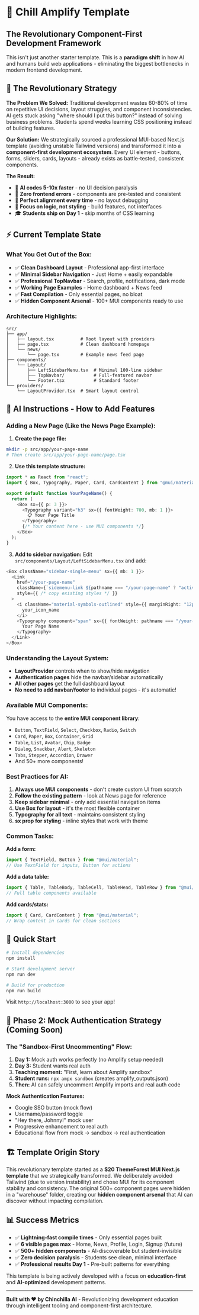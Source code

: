 # 🚀 Chill Amplify Template
## The Revolutionary Component-First Development Framework

This isn't just another starter template. This is a **paradigm shift** in how AI and humans build web applications - eliminating the biggest bottlenecks in modern frontend development.

## 🎯 The Revolutionary Strategy

**The Problem We Solved:**
Traditional development wastes 60-80% of time on repetitive UI decisions, layout struggles, and component inconsistencies. AI gets stuck asking "where should I put this button?" instead of solving business problems. Students spend weeks learning CSS positioning instead of building features.

**Our Solution:**
We strategically sourced a professional MUI-based Next.js template (avoiding unstable Tailwind versions) and transformed it into a **component-first development ecosystem**. Every UI element - buttons, forms, sliders, cards, layouts - already exists as battle-tested, consistent components.

**The Result:**
- 🤖 **AI codes 5-10x faster** - no UI decision paralysis
- 🎯 **Zero frontend errors** - components are pre-tested and consistent  
- 📐 **Perfect alignment every time** - no layout debugging
- 🧠 **Focus on logic, not styling** - build features, not interfaces
- 🎓 **Students ship on Day 1** - skip months of CSS learning

## ⚡ Current Template State

### What You Get Out of the Box:
- ✅ **Clean Dashboard Layout** - Professional app-first interface
- ✅ **Minimal Sidebar Navigation** - Just Home + easily expandable
- ✅ **Professional TopNavbar** - Search, profile, notifications, dark mode
- ✅ **Working Page Examples** - Home dashboard + News feed
- ✅ **Fast Compilation** - Only essential pages, no bloat
- ✅ **Hidden Component Arsenal** - 100+ MUI components ready to use

### Architecture Highlights:
```
src/
├── app/
│   ├── layout.tsx          # Root layout with providers
│   ├── page.tsx            # Clean dashboard homepage
│   └── news/
│       └── page.tsx        # Example news feed page
├── components/
│   └── Layout/
│       ├── LeftSidebarMenu.tsx  # Minimal 100-line sidebar
│       ├── TopNavbar/           # Full-featured navbar
│       └── Footer.tsx           # Standard footer
└── providers/
    └── LayoutProvider.tsx  # Smart layout control
```

## 🤖 AI Instructions - How to Add Features

### Adding a New Page (Like the News Page Example):

1. **Create the page file:**
```bash
mkdir -p src/app/your-page-name
# Then create src/app/your-page-name/page.tsx
```

2. **Use this template structure:**
```typescript
import * as React from "react";
import { Box, Typography, Paper, Card, CardContent } from "@mui/material";

export default function YourPageName() {
  return (
    <Box sx={{ p: 3 }}>
      <Typography variant="h3" sx={{ fontWeight: 700, mb: 1 }}>
        📋 Your Page Title
      </Typography>
      {/* Your content here - use MUI components */}
    </Box>
  );
}
```

3. **Add to sidebar navigation:**
Edit `src/components/Layout/LeftSidebarMenu.tsx` and add:
```typescript
<Box className="sidebar-single-menu" sx={{ mb: 1 }}>
  <Link
    href="/your-page-name"
    className={`sidemenu-link ${pathname === "/your-page-name" ? "active" : ""}`}
    style={{ /* copy existing styles */ }}
  >
    <i className="material-symbols-outlined" style={{ marginRight: "12px", fontSize: "20px" }}>
      your_icon_name
    </i>
    <Typography component="span" sx={{ fontWeight: pathname === "/your-page-name" ? 600 : 400 }}>
      Your Page Name
    </Typography>
  </Link>
</Box>
```

### Understanding the Layout System:

- **LayoutProvider** controls when to show/hide navigation
- **Authentication pages** hide the navbar/sidebar automatically
- **All other pages** get the full dashboard layout
- **No need to add navbar/footer** to individual pages - it's automatic!

### Available MUI Components:

You have access to the **entire MUI component library**:
- `Button`, `TextField`, `Select`, `Checkbox`, `Radio`, `Switch`
- `Card`, `Paper`, `Box`, `Container`, `Grid`
- `Table`, `List`, `Avatar`, `Chip`, `Badge`
- `Dialog`, `Snackbar`, `Alert`, `Skeleton`
- `Tabs`, `Stepper`, `Accordion`, `Drawer`
- And 50+ more components!

### Best Practices for AI:

1. **Always use MUI components** - don't create custom UI from scratch
2. **Follow the existing pattern** - look at News page for reference
3. **Keep sidebar minimal** - only add essential navigation items
4. **Use Box for layout** - it's the most flexible container
5. **Typography for all text** - maintains consistent styling
6. **sx prop for styling** - inline styles that work with theme

### Common Tasks:

**Add a form:**
```typescript
import { TextField, Button } from "@mui/material";
// Use TextField for inputs, Button for actions
```

**Add a data table:**
```typescript
import { Table, TableBody, TableCell, TableHead, TableRow } from "@mui/material";
// Full table components available
```

**Add cards/stats:**
```typescript
import { Card, CardContent } from "@mui/material";
// Wrap content in cards for clean sections
```

## 🚀 Quick Start

```bash
# Install dependencies
npm install

# Start development server
npm run dev

# Build for production
npm run build
```

Visit `http://localhost:3000` to see your app!

## 🔐 Phase 2: Mock Authentication Strategy (Coming Soon)

### The "Sandbox-First Uncommenting" Flow:
1. **Day 1:** Mock auth works perfectly (no Amplify setup needed)
2. **Day 3:** Student wants real auth
3. **Teaching moment:** "First, learn about Amplify sandbox"
4. **Student runs:** `npx ampx sandbox` (creates amplify_outputs.json)
5. **Then:** AI can safely uncomment Amplify imports and real auth code

**Mock Authentication Features:**
- Google SSO button (mock flow)
- Username/password toggle
- "Hey there, Johnny!" mock user
- Progressive enhancement to real auth
- Educational flow from mock → sandbox → real authentication

## 🏗️ Template Origin Story

This revolutionary template started as a **$20 ThemeForest MUI Next.js template** that we strategically transformed. We deliberately avoided Tailwind (due to version instability) and chose MUI for its component stability and consistency. The original 500+ component pages were hidden in a "warehouse" folder, creating our **hidden component arsenal** that AI can discover without impacting compilation.

## 📊 Success Metrics

- ✅ **Lightning-fast compile times** - Only essential pages built
- ✅ **6 visible pages max** - Home, News, Profile, Login, Signup (future)
- ✅ **500+ hidden components** - AI-discoverable but student-invisible
- ✅ **Zero decision paralysis** - Students see clean, minimal interface
- ✅ **Professional results Day 1** - Pre-built patterns for everything

This template is being actively developed with a focus on **education-first** and **AI-optimized** development patterns.

---

**Built with ❤️ by Chinchilla AI** - Revolutionizing development education through intelligent tooling and component-first architecture.